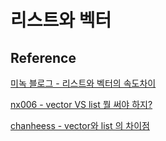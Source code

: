 # 리스트와 벡터


## Reference
[미녹 블로그 - 리스트와 벡터의 속도차이](https://minok-portfolio.tistory.com/9)

[nx006 - vector VS list 뭘 써야 하지?](https://nx006.tistory.com/20)

[chanheess - vector와 list 의 차이점](https://chanheess.tistory.com/154)